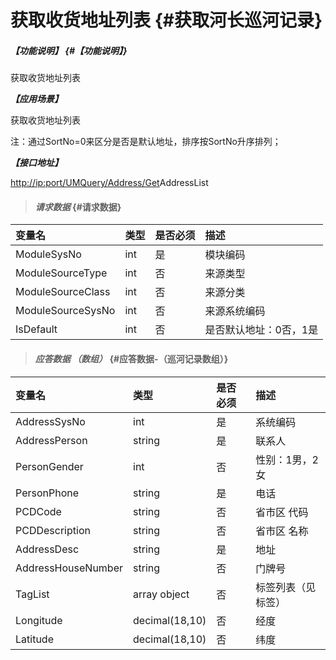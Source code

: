 # 获取收货地址列表 {#获取河长巡河记录}

##### _【功能说明】_ {#【功能说明】}

获取收货地址列表

_**【应用场景】**_

获取收货地址列表

注：通过SortNo=0来区分是否是默认地址，排序按SortNo升序排列；

_**【接口地址】**_

[http://ip:port/UMQuery/Address/Get](http://ip:port/HMQuery/PatrolRiver/GetPatrolRivers)AddressList

> #### _请求数据_ {#请求数据}

| 变量名 | 类型 | 是否必须 | 描述 |
| :--- | :--- | :--- | :--- |
| ModuleSysNo | int | 是 | 模块编码 |
| ModuleSourceType | int | 否 | 来源类型 |
| ModuleSourceClass | int | 否 | 来源分类 |
| ModuleSourceSysNo | int | 否 | 来源系统编码 |
| IsDefault | int | 否 | 是否默认地址：0否，1是 |

> #### _应答数据 （数组）_ {#应答数据-（巡河记录数组）}

| 变量名 | 类型 | 是否必须 | 描述 |
| :--- | :--- | :--- | :--- |
| AddressSysNo | int | 是 | 系统编码 |
| AddressPerson | string | 是 | 联系人 |
| PersonGender | int | 否 | 性别：1男，2女 |
| PersonPhone | string | 是 | 电话 |
| PCDCode | string | 否 | 省市区 代码 |
| PCDDescription | string | 否 | 省市区 名称 |
| AddressDesc | string | 是 | 地址 |
| AddressHouseNumber | string | 否 | 门牌号 |
| TagList | array object | 否 | 标签列表（见标签） |
| Longitude | decimal\(18,10\) | 否 | 经度 |
| Latitude | decimal\(18,10\) | 否 | 纬度 |



